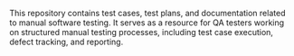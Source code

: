 This repository contains test cases, test plans, and documentation related to manual software testing. It serves as a resource for QA testers working on structured manual testing processes, including test case execution, defect tracking, and reporting.
